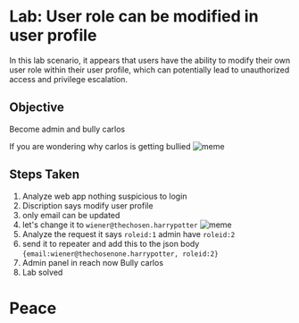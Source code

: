 # Lab: User role can be modified in user profile

In this lab scenario, it appears that users have the ability to modify their own user role within their user profile, which can potentially lead to unauthorized access and privilege escalation. 

## Objective

Become admin and bully carlos 

If you are wondering why carlos is getting bullied
 ![meme](https://memezila.com/wp-content/One-does-not-simply-punish-somebody-without-them-doing-anything-wrong-meme-12327.png)

## Steps Taken
1. Analyze web app nothing suspicious to login
2. Discription says modify user profile
3. only email can be updated
4. let's change it to `wiener@thechosen.harrypotter`
 ![meme](https://media.tenor.com/-a7aQNOtMUMAAAAC/i-am-the-chosen-one-chosen-one.gif)
5. Analyze the request it says `roleid:1` admin have `roleid:2`
6. send it to repeater and add this to the json body `{email:wiener@thechosenone.harrypotter, roleid:2}`
7. Admin panel in reach now Bully carlos
8. Lab solved




#  Peace

